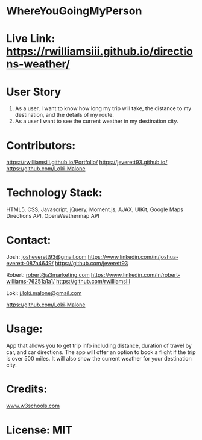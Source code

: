 # WhereYouGoingMyPerson

# Live Link: https://rwilliamsiii.github.io/directions-weather/

# User Story 
1. As a user, I want to know how long my trip will take, the distance to my destination, and the details of my route.   
2. As a user I want to see the current weather in my destination city.

# Contributors: 
https://rwilliamsiii.github.io/Portfolio/
https://jeverett93.github.io/
https://github.com/Loki-Malone

# Technology Stack: 
HTML5, CSS, Javascript, jQuery, Moment.js, AJAX, UIKit, Google Maps Directions API, OpenWeathermap API

# Contact: 
Josh:
josheverett93@gmail.com 
https://www.linkedin.com/in/joshua-everett-087a4649/ 
https://github.com/jeverett93

Robert:
robert@a3marketing.com
https://www.linkedin.com/in/robert-williams-76251a1a1/ 
https://github.com/rwilliamsIII

Loki:
j.loki.malone@gmail.com

https://github.com/Loki-Malone

# Usage: 
App that allows you to get trip info including distance, duration of travel by car, and car directions. The app will offer an option to book a flight if the trip is over 500 miles. It will also show the current weather for your destination city. 

# Credits: 
www.w3schools.com

# License: MIT